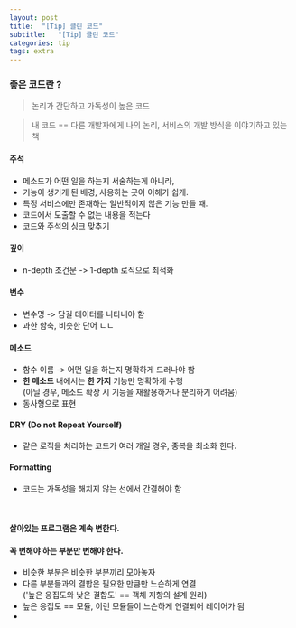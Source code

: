 ```yaml
---
layout: post
title:  "[Tip] 클린 코드"
subtitle:   "[Tip] 클린 코드"
categories: tip
tags: extra
---
```


### 좋은 코드란 ?  
> 논리가 간단하고 가독성이 높은 코드  

>내 코드 == 다른 개발자에게 나의 논리, 서비스의 개발 방식을 이야기하고 있는 책  

#### 주석  
- 메소드가 어떤 일을 하는지 서술하는게 아니라,  
- 기능이 생기게 된 배경, 사용하는 곳이 이해가 쉽게.  
- 특정 서비스에만 존재하는 일반적이지 않은 기능 만들 때.  
- 코드에서 도출할 수 없는 내용을 적는다  
- 코드와 주석의 싱크 맞추기

#### 깊이  
- n-depth 조건문 -> 1-depth 로직으로 최적화

#### 변수  
- 변수명 -> 담길 데이터를 나타내야 함 
- 과한 함축, 비슷한 단어 ㄴㄴ  

#### 메소드  
- 함수 이름 -> 어떤 일을 하는지 명확하게 드러나야 함
- **한 메소드** 내에서는 **한 가지** 기능만 명확하게 수행 <br> (아닐 경우, 메소드 확장 시 기능을 재활용하거나 분리하기 어려움)  
- 동사형으로 표현

#### DRY (Do not Repeat Yourself)  
- 같은 로직을 처리하는 코드가 여러 개일 경우, 중복을 최소화 한다.  

#### Formatting  

- 코드는 가독성을 해치지 않는 선에서 간결해야 함  

<br>


#### 살아있는 프로그램은 계속 변한다.
#### 꼭 변해야 하는 부분만 변해야 한다.  
- 비슷한 부분은 비슷한 부분끼리 모아놓자  
- 다른 부분들과의 결합은 필요한 만큼만 느슨하게 연결 <br> ('높은 응집도와 낮은 결합도' == 객체 지향의 설계 원리)  
- 높은 응집도 == 모듈, 이런 모듈들이 느슨하게 연결되어 레이어가 됨  
- 